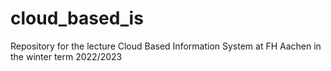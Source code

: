 # cloud_based_is
Repository for the lecture Cloud Based Information System at FH Aachen in the winter term 2022/2023
